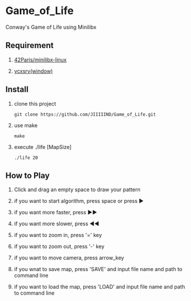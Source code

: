 # Game_of_Life

Conway's Game of Life using Minilibx

## Requirement

1. [42Paris/minilibx-linux](https://github.com/42Paris/minilibx-linux.git)

2. [vcxsrv(window)](https://sourceforge.net/projects/vcxsrv/)

## Install

1.  clone this project

        git clone https://github.com/JIIIIIND/Game_of_Life.git

2.  use make

        make

3.  execute ./life [MapSize]

        ./life 20

## How to Play

1. Click and drag an empty space to draw your pattern

2. if you want to start algorithm, press space or press ▶

3. if you want more faster, press ▶▶

4. if you want more slower, press ◀◀

5. if you want to zoom in, press '=' key

6. if you want to zoom out, press '-' key

7. if you want to move camera, press arrow_key

8. if you wnat to save map, press 'SAVE' and input file name and path to command line

9. if you want to load the map, press 'LOAD' and input file name and path to command line
